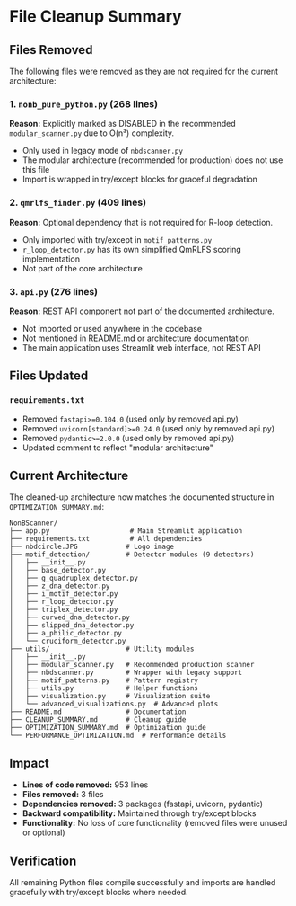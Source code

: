 # File Cleanup Summary

## Files Removed

The following files were removed as they are not required for the current architecture:

### 1. `nonb_pure_python.py` (268 lines)
**Reason:** Explicitly marked as DISABLED in the recommended `modular_scanner.py` due to O(n³) complexity. 
- Only used in legacy mode of `nbdscanner.py`
- The modular architecture (recommended for production) does not use this file
- Import is wrapped in try/except blocks for graceful degradation

### 2. `qmrlfs_finder.py` (409 lines)
**Reason:** Optional dependency that is not required for R-loop detection.
- Only imported with try/except in `motif_patterns.py`
- `r_loop_detector.py` has its own simplified QmRLFS scoring implementation
- Not part of the core architecture

### 3. `api.py` (276 lines)
**Reason:** REST API component not part of the documented architecture.
- Not imported or used anywhere in the codebase
- Not mentioned in README.md or architecture documentation
- The main application uses Streamlit web interface, not REST API

## Files Updated

### `requirements.txt`
- Removed `fastapi>=0.104.0` (used only by removed api.py)
- Removed `uvicorn[standard]>=0.24.0` (used only by removed api.py)
- Removed `pydantic>=2.0.0` (used only by removed api.py)
- Updated comment to reflect "modular architecture"

## Current Architecture

The cleaned-up architecture now matches the documented structure in `OPTIMIZATION_SUMMARY.md`:

```
NonBScanner/
├── app.py                    # Main Streamlit application
├── requirements.txt          # All dependencies
├── nbdcircle.JPG            # Logo image
├── motif_detection/         # Detector modules (9 detectors)
│   ├── __init__.py
│   ├── base_detector.py
│   ├── g_quadruplex_detector.py
│   ├── z_dna_detector.py
│   ├── i_motif_detector.py
│   ├── r_loop_detector.py
│   ├── triplex_detector.py
│   ├── curved_dna_detector.py
│   ├── slipped_dna_detector.py
│   ├── a_philic_detector.py
│   └── cruciform_detector.py
├── utils/                   # Utility modules
│   ├── __init__.py
│   ├── modular_scanner.py   # Recommended production scanner
│   ├── nbdscanner.py        # Wrapper with legacy support
│   ├── motif_patterns.py    # Pattern registry
│   ├── utils.py             # Helper functions
│   ├── visualization.py     # Visualization suite
│   └── advanced_visualizations.py  # Advanced plots
├── README.md                # Documentation
├── CLEANUP_SUMMARY.md       # Cleanup guide
├── OPTIMIZATION_SUMMARY.md  # Optimization guide
└── PERFORMANCE_OPTIMIZATION.md  # Performance details
```

## Impact

- **Lines of code removed:** 953 lines
- **Files removed:** 3 files
- **Dependencies removed:** 3 packages (fastapi, uvicorn, pydantic)
- **Backward compatibility:** Maintained through try/except blocks
- **Functionality:** No loss of core functionality (removed files were unused or optional)

## Verification

All remaining Python files compile successfully and imports are handled gracefully with try/except blocks where needed.
